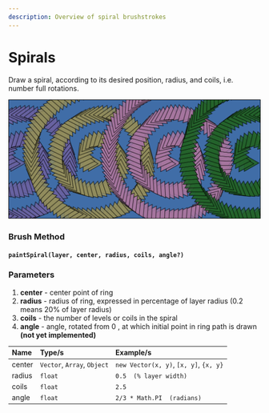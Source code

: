 ```yaml
---
description: Overview of spiral brushstrokes
---
```


# Spirals

Draw a spiral, according to its desired position, radius, and coils, i.e. number full rotations.

![Spirals drawn with rotating triangular brush](../../.gitbook/assets/e3df00.png)

### Brush Method

**`paintSpiral(layer, center, radius, coils, angle?)`**

### Parameters

1. **center** - center point of ring
2. **radius** - radius of ring, expressed in percentage of layer radius \(0.2 means 20% of layer radius\)
3. **coils** - the number of levels or coils in the spiral
4. **angle** - angle, rotated from 0 , at which initial point in ring path is drawn **\(not yet implemented\)**

| Name | Type/s | Example/s |
| :--- | :--- | :--- |
| center | `Vector`, `Array`, `Object` | `new Vector(x, y)`, `[x, y]`, `{x, y}` |
| radius | `float` | `0.5  (% layer width)` |
| coils | `float` | `2.5` |
| angle | `float` | `2/3 * Math.PI  (radians)` |

